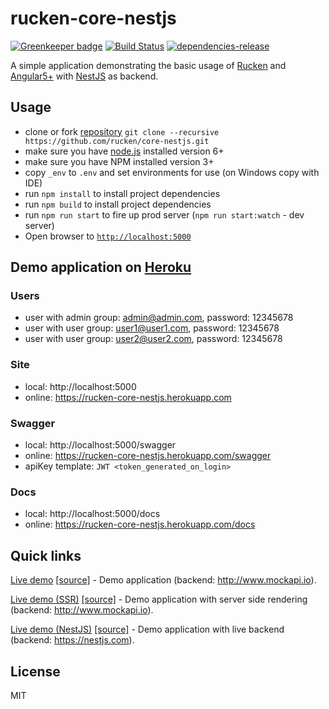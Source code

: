 # rucken-core-nestjs

[![Greenkeeper badge](https://badges.greenkeeper.io/rucken/core-nestjs.svg)](https://greenkeeper.io/)
[![Build Status][travis-image]][travis-url]
[![dependencies-release][dependencies-image]][dependencies-url]


A simple application demonstrating the basic usage of [Rucken](https://github.com/rucken) and [Angular5+](https://angular.io) with [NestJS](https://nestjs.com) as backend.


## Usage
- clone or fork [repository](https://github.com/rucken/core-nestjs.git) `git clone --recursive https://github.com/rucken/core-nestjs.git`
- make sure you have [node.js](https://nodejs.org/) installed version 6+
- make sure you have NPM installed version 3+
- copy `_env` to `.env` and set environments for use (on Windows copy with IDE)
- run `npm install` to install project dependencies
- run `npm build` to install project dependencies
- run `npm run start` to fire up prod server (`npm run start:watch` - dev server)
- Open browser to [`http://localhost:5000`](http://localhost:5000)

## Demo application on [Heroku](https://rucken-core-nestjs.herokuapp.com)

### Users
- user with admin group: admin@admin.com, password: 12345678
- user with user group: user1@user1.com, password: 12345678
- user with user group: user2@user2.com, password: 12345678

### Site
- local: http://localhost:5000
- online: https://rucken-core-nestjs.herokuapp.com

### Swagger
- local: http://localhost:5000/swagger
- online: https://rucken-core-nestjs.herokuapp.com/swagger
- apiKey template: ```JWT <token_generated_on_login>```

### Docs
- local: http://localhost:5000/docs
- online: https://rucken-core-nestjs.herokuapp.com/docs

## Quick links

[Live demo](https://rucken.github.io/core) [[source]](https://github.com/rucken/core) - Demo application (backend: http://www.mockapi.io).

[Live demo (SSR)](https://rucken.herokuapp.com) [[source]](https://github.com/rucken/core) - Demo application with server side rendering (backend: http://www.mockapi.io).

[Live demo (NestJS)](https://rucken-core-nestjs.herokuapp.com) [[source]](https://github.com/rucken/core-nestjs) - Demo application with live backend (backend: https://nestjs.com).

## License

MIT

[travis-image]: https://travis-ci.org/rucken/core-nestjs.svg?branch=master
[travis-url]: https://travis-ci.org/rucken/core-nestjs
[dependencies-image]: https://david-dm.org/rucken/core-nestjs/status.svg
[dependencies-url]: https://david-dm.org/rucken/core-nestjs
